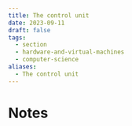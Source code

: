 ```yaml
---
title: The control unit
date: 2023-09-11
draft: false
tags:
  - section
  - hardware-and-virtual-machines
  - computer-science
aliases:
  - The control unit
---
```

# Notes

